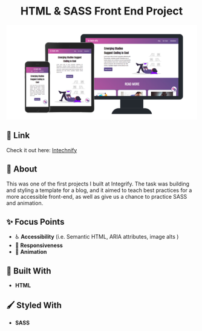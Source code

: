 <h1 align="center">HTML & SASS Front End Project</h1>

<p align="center"><img src="./assets/images/github-preview.png" alt="image preview of country trivia" align="center"><p>
  
## 🔗 Link
  
  Check it out here: [Intechnify](https://intechnify.netlify.app/)

## 📖 About

This was one of the first projects I built at Integrify. The task was building and styling a template for a blog, and it aimed to teach best practices for a more accessible front-end, as well as give us a chance to practice SASS and animation.

## ✨ Focus Points

- ♿ **Accessibility** (i.e. Semantic HTML, ARIA attributes, image alts )
- 📱 **Responsiveness**
- 🎥 **Animation**

## 🔧 Built With

- **HTML**

## 🖌️ Styled With

- **SASS**
